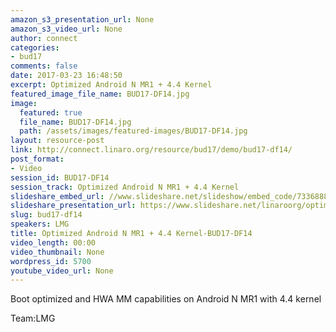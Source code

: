 ```yaml
---
amazon_s3_presentation_url: None
amazon_s3_video_url: None
author: connect
categories:
- bud17
comments: false
date: 2017-03-23 16:48:50
excerpt: Optimized Android N MR1 + 4.4 Kernel
featured_image_file_name: BUD17-DF14.jpg
image:
  featured: true
  file_name: BUD17-DF14.jpg
  path: /assets/images/featured-images/BUD17-DF14.jpg
layout: resource-post
link: http://connect.linaro.org/resource/bud17/demo/bud17-df14/
post_format:
- Video
session_id: BUD17-DF14
session_track: Optimized Android N MR1 + 4.4 Kernel
slideshare_embed_url: //www.slideshare.net/slideshow/embed_code/73368884
slideshare_presentation_url: https://www.slideshare.net/linaroorg/optimized-android-n-mr1-44-kernel
slug: bud17-df14
speakers: LMG
title: Optimized Android N MR1 + 4.4 Kernel-BUD17-DF14
video_length: 00:00
video_thumbnail: None
wordpress_id: 5700
youtube_video_url: None
---
```


Boot optimized and HWA MM capabilities on  Android N MR1 with 4.4 kernel

Team:LMG